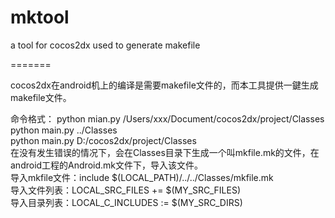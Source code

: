 mktool
=======

a tool for cocos2dx used to generate makefile

=======

cocos2dx在android机上的编译是需要makefile文件的，而本工具提供一鍵生成makefile文件。<br/>

命令格式：
python mian.py /Users/xxx/Document/cocos2dx/project/Classes<br/>
python main.py ../Classes<br/>
python main.py D:/cocos2dx/project/Classes<br/>
在没有发生错误的情况下，会在Classes目录下生成一个叫mkfile.mk的文件，在android工程的Android.mk文件下，导入该文件。<br/>
导入mkfile文件：include $(LOCAL_PATH)/../../Classes/mkfile.mk<br/>
导入文件列表：LOCAL_SRC_FILES += $(MY_SRC_FILES)<br/>
导入目录列表：LOCAL_C_INCLUDES := $(MY_SRC_DIRS)
